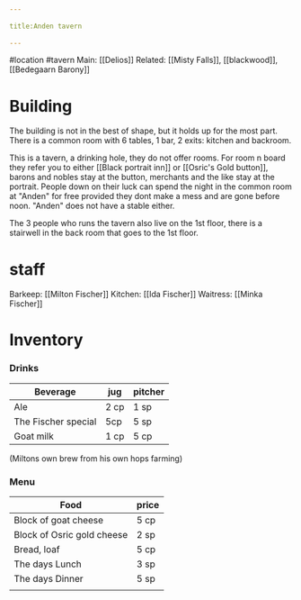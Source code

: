 --- 
title:Anden tavern 
---
#location #tavern 
Main: [[Delios]]
Related: [[Misty Falls]], [[blackwood]],[[Bedegaarn Barony]]

# Building
The building is not in the best of shape, but it holds up for the most part.
There is a common room with 6 tables, 1 bar, 2 exits: kitchen and backroom.

This is a tavern, a drinking hole, they do not offer rooms.
For room n board they refer you to either [[Black portrait inn]] or [[Osric's Gold button]], barons and nobles stay at the button, merchants and the like stay at the portrait. People down on their luck can spend the night in the common room at "Anden" for free provided they dont make a mess and are gone before noon.
"Anden" does not have a stable either.

The 3 people who runs the tavern also live on the 1st floor, there is a stairwell in the back room that goes to the 1st floor.

# staff
Barkeep: [[Milton Fischer]]
Kitchen: [[Ida Fischer]]
Waitress: [[Minka Fischer]]

# Inventory
### Drinks
| Beverage            | jug | pitcher |
| ------------------- | ----- | -----|
| Ale                 | 2 cp  | 1 sp |
| The Fischer special | 5cp   | 5 sp |
| Goat milk           | 1 cp  | 5 cp |

(Miltons own brew from his own hops farming)

### Menu 
| Food                       | price |
| -------------------------- | ----- |
| Block of goat cheese       | 5 cp  |
| Block of Osric gold cheese | 2 sp  |
| Bread, loaf                | 5 cp  |
| The days Lunch             | 3 sp  |
| The days Dinner            | 5 sp  |
|                            |       |
